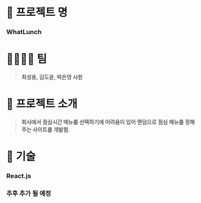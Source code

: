 # 🎫 프로젝트 명 
### **WhatLunch**

# 👨‍👨‍👧‍👦 팀
> **최성용, 김도윤, 박은영 사원**
# 📝 프로젝트 소개
> **회사에서 점심시간 메뉴를 선택하기에 어려움이 있어 랜덤으로 점심 메뉴를 정해주는 사이트를 개발함.**
# 🔧 기술
### React.js
### 추후 추가 될 예정

